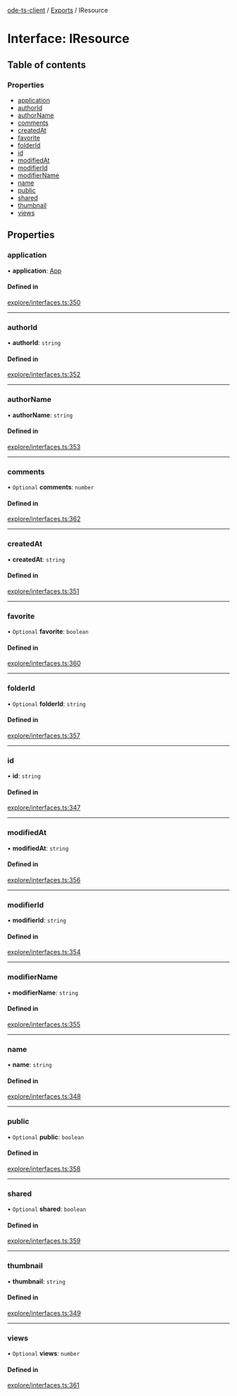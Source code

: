 [ode-ts-client](../README.md) / [Exports](../modules.md) / IResource

# Interface: IResource

## Table of contents

### Properties

- [application](iresource.md#application)
- [authorId](iresource.md#authorid)
- [authorName](iresource.md#authorname)
- [comments](iresource.md#comments)
- [createdAt](iresource.md#createdat)
- [favorite](iresource.md#favorite)
- [folderId](iresource.md#folderid)
- [id](iresource.md#id)
- [modifiedAt](iresource.md#modifiedat)
- [modifierId](iresource.md#modifierid)
- [modifierName](iresource.md#modifiername)
- [name](iresource.md#name)
- [public](iresource.md#public)
- [shared](iresource.md#shared)
- [thumbnail](iresource.md#thumbnail)
- [views](iresource.md#views)

## Properties

### application

• **application**: [App](../modules.md#app)

#### Defined in

[explore/interfaces.ts:350](https://github.com/opendigitaleducation/infrontexplore/blob/9b53f59/src/ts/explore/interfaces.ts#L350)

___

### authorId

• **authorId**: `string`

#### Defined in

[explore/interfaces.ts:352](https://github.com/opendigitaleducation/infrontexplore/blob/9b53f59/src/ts/explore/interfaces.ts#L352)

___

### authorName

• **authorName**: `string`

#### Defined in

[explore/interfaces.ts:353](https://github.com/opendigitaleducation/infrontexplore/blob/9b53f59/src/ts/explore/interfaces.ts#L353)

___

### comments

• `Optional` **comments**: `number`

#### Defined in

[explore/interfaces.ts:362](https://github.com/opendigitaleducation/infrontexplore/blob/9b53f59/src/ts/explore/interfaces.ts#L362)

___

### createdAt

• **createdAt**: `string`

#### Defined in

[explore/interfaces.ts:351](https://github.com/opendigitaleducation/infrontexplore/blob/9b53f59/src/ts/explore/interfaces.ts#L351)

___

### favorite

• `Optional` **favorite**: `boolean`

#### Defined in

[explore/interfaces.ts:360](https://github.com/opendigitaleducation/infrontexplore/blob/9b53f59/src/ts/explore/interfaces.ts#L360)

___

### folderId

• `Optional` **folderId**: `string`

#### Defined in

[explore/interfaces.ts:357](https://github.com/opendigitaleducation/infrontexplore/blob/9b53f59/src/ts/explore/interfaces.ts#L357)

___

### id

• **id**: `string`

#### Defined in

[explore/interfaces.ts:347](https://github.com/opendigitaleducation/infrontexplore/blob/9b53f59/src/ts/explore/interfaces.ts#L347)

___

### modifiedAt

• **modifiedAt**: `string`

#### Defined in

[explore/interfaces.ts:356](https://github.com/opendigitaleducation/infrontexplore/blob/9b53f59/src/ts/explore/interfaces.ts#L356)

___

### modifierId

• **modifierId**: `string`

#### Defined in

[explore/interfaces.ts:354](https://github.com/opendigitaleducation/infrontexplore/blob/9b53f59/src/ts/explore/interfaces.ts#L354)

___

### modifierName

• **modifierName**: `string`

#### Defined in

[explore/interfaces.ts:355](https://github.com/opendigitaleducation/infrontexplore/blob/9b53f59/src/ts/explore/interfaces.ts#L355)

___

### name

• **name**: `string`

#### Defined in

[explore/interfaces.ts:348](https://github.com/opendigitaleducation/infrontexplore/blob/9b53f59/src/ts/explore/interfaces.ts#L348)

___

### public

• `Optional` **public**: `boolean`

#### Defined in

[explore/interfaces.ts:358](https://github.com/opendigitaleducation/infrontexplore/blob/9b53f59/src/ts/explore/interfaces.ts#L358)

___

### shared

• `Optional` **shared**: `boolean`

#### Defined in

[explore/interfaces.ts:359](https://github.com/opendigitaleducation/infrontexplore/blob/9b53f59/src/ts/explore/interfaces.ts#L359)

___

### thumbnail

• **thumbnail**: `string`

#### Defined in

[explore/interfaces.ts:349](https://github.com/opendigitaleducation/infrontexplore/blob/9b53f59/src/ts/explore/interfaces.ts#L349)

___

### views

• `Optional` **views**: `number`

#### Defined in

[explore/interfaces.ts:361](https://github.com/opendigitaleducation/infrontexplore/blob/9b53f59/src/ts/explore/interfaces.ts#L361)
